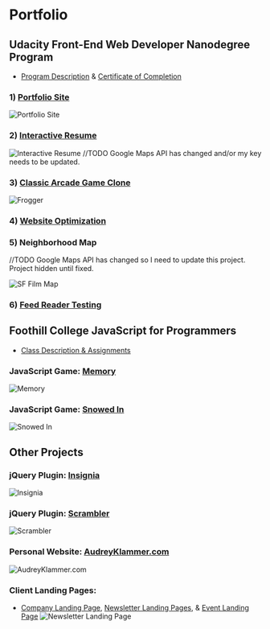 # Portfolio

## Udacity Front-End Web Developer Nanodegree Program

* [Program Description](https://www.udacity.com/course/front-end-web-developer-nanodegree--nd001) & [Certificate of Completion](https://github.com/Klammertime/Portfolio-START-HERE-/blob/master/certificate.pdf)

### 1) [Portfolio Site](https://github.com/Klammertime/P1-Portfolio-Site)
![Portfolio Site](https://github.com/Klammertime/Portfolio-START-HERE/blob/master/dist/img/P1_600.png "Portfolio Site")

### 2) [Interactive Resume](https://github.com/Klammertime/P2-Interactive-Resume)
![Interactive Resume](https://github.com/Klammertime/Portfolio-START-HERE/blob/master/dist/img/P2_600.png "Interactive Resume")
//TODO Google Maps API has changed and/or my key needs to be updated.

### 3) [Classic Arcade Game Clone](https://github.com/Klammertime/P3-Classic-Arcade-Game-Clone)
![Frogger](https://github.com/Klammertime/Portfolio-START-HERE/blob/master/dist/img/P3_600.png "Frogger")

### 4) [Website Optimization](https://github.com/Klammertime/P4-Website-Optimization)

### 5) Neighborhood Map
//TODO Google Maps API has changed so I need to update this project. Project hidden until fixed.

![SF Film Map](https://github.com/Klammertime/Portfolio-START-HERE/blob/master/dist/img/sfFilmMap_600.png "SF Film Map")

### 6) [Feed Reader Testing](https://github.com/Klammertime/P6-Feed-Reader-Testing)


## Foothill College JavaScript for Programmers

* [Class Description & Assignments](https://github.com/Klammertime/CS-22A-JavaScript-for-Programmers)

### JavaScript Game: [Memory](https://github.com/Klammertime/Memory)
![Memory](https://github.com/Klammertime/Portfolio-START-HERE/blob/master/dist/img/memory_600.png "Memory")

### JavaScript Game: [Snowed In](https://github.com/Klammertime/Snowed-In)
![Snowed In](https://github.com/Klammertime/Portfolio-START-HERE/blob/master/dist/img/snowedIn_600.png "Snowed In")

## Other Projects

### jQuery Plugin: [Insignia](https://github.com/Klammertime/Insignia)
![Insignia](https://github.com/Klammertime/Portfolio-START-HERE/blob/master/dist/img/insignia_600.png "insignia")

### jQuery Plugin: [Scrambler](https://github.com/Klammertime/Scrambler)
![Scrambler](https://github.com/Klammertime/Portfolio-START-HERE/blob/master/dist/img/scrambler_600.png "scrambler")

### Personal Website: [AudreyKlammer.com](https://github.com/Klammertime/AudreyKlammer.com)
![AudreyKlammer.com](https://github.com/Klammertime/Portfolio-START-HERE/blob/master/dist/img/personalSite_600.png "AudreyKlammer.com")

### Client Landing Pages: 

* [Company Landing Page](https://github.com/Klammertime/Company-Landing-Page), [Newsletter Landing Pages](https://github.com/Klammertime/Newsletter-Landing-Pages), & [Event Landing Page](https://github.com/Klammertime/Event-Landing-Page)
![Newsletter Landing Page](https://github.com/Klammertime/Portfolio-START-HERE/blob/master/dist/img/newsletterLanding_600.png "Newsletter Landing Page")

